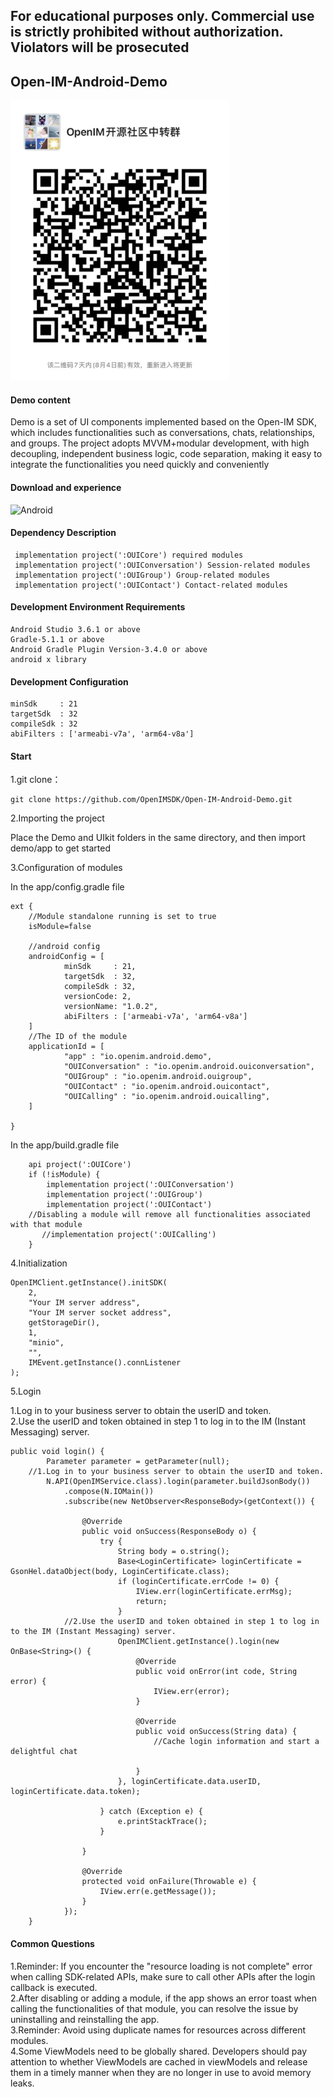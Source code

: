 ## For educational purposes only. Commercial use is strictly prohibited without authorization. Violators will be prosecuted
## Open-IM-Android-Demo
<img src="https://github.com/OpenIMSDK/OpenIM-Docs/blob/main/docs/images/WechatIMG20.jpeg" alt="image" style="width: 350px; " />

#### Demo content
Demo is a set of UI components implemented based on the Open-IM SDK, which includes functionalities such as conversations, chats, relationships, and groups. The project adopts MVVM+modular development, with high decoupling, independent business logic, code separation, making it easy to integrate the functionalities you need quickly and conveniently
#### Download and experience

![Android](https://www.pgyer.com/app/qrcode/OpenIM-Android)

#### Dependency Description

```
 implementation project(':OUICore') required modules
 implementation project(':OUIConversation') Session-related modules
 implementation project(':OUIGroup') Group-related modules
 implementation project(':OUIContact') Contact-related modules
```
#### Development Environment Requirements
```
Android Studio 3.6.1 or above
Gradle-5.1.1 or above
Android Gradle Plugin Version-3.4.0 or above
android x library
```
#### Development Configuration
```
minSdk     : 21
targetSdk  : 32
compileSdk : 32
abiFilters : ['armeabi-v7a', 'arm64-v8a']
```
#### Start
1.git clone：
```
git clone https://github.com/OpenIMSDK/Open-IM-Android-Demo.git
```
2.Importing the project

Place the Demo and UIkit folders in the same directory, and then import demo/app to get started

3.Configuration of modules

In the app/config.gradle file
```
ext {
    //Module standalone running is set to true
    isModule=false

    //android config
    androidConfig = [
            minSdk     : 21,
            targetSdk  : 32,
            compileSdk : 32,
            versionCode: 2,
            versionName: "1.0.2",
            abiFilters : ['armeabi-v7a', 'arm64-v8a']
    ]
    //The ID of the module
    applicationId = [
            "app" : "io.openim.android.demo",
            "OUIConversation" : "io.openim.android.ouiconversation",
            "OUIGroup" : "io.openim.android.ouigroup",
            "OUIContact" : "io.openim.android.ouicontact",
            "OUICalling" : "io.openim.android.ouicalling",
    ]

}
```
In the app/build.gradle file
```
    api project(':OUICore')
    if (!isModule) {
        implementation project(':OUIConversation')
        implementation project(':OUIGroup')
        implementation project(':OUIContact')
	//Disabling a module will remove all functionalities associated with that module
       //implementation project(':OUICalling')
    }
```
4.Initialization
```
OpenIMClient.getInstance().initSDK(
    2,
    "Your IM server address",
    "Your IM server socket address",
    getStorageDir(),
    1,
    "minio",
    "",
    IMEvent.getInstance().connListener
);
```
5.Login
  
1.Log in to your business server to obtain the userID and token.  
2.Use the userID and token obtained in step 1 to log in to the IM (Instant Messaging) server.
```
public void login() {
        Parameter parameter = getParameter(null);
	//1.Log in to your business server to obtain the userID and token.
        N.API(OpenIMService.class).login(parameter.buildJsonBody())
            .compose(N.IOMain())
            .subscribe(new NetObserver<ResponseBody>(getContext()) {

                @Override
                public void onSuccess(ResponseBody o) {
                    try {
                        String body = o.string();
                        Base<LoginCertificate> loginCertificate = GsonHel.dataObject(body, LoginCertificate.class);
                        if (loginCertificate.errCode != 0) {
                            IView.err(loginCertificate.errMsg);
                            return;
                        }
			//2.Use the userID and token obtained in step 1 to log in to the IM (Instant Messaging) server.
                        OpenIMClient.getInstance().login(new OnBase<String>() {
                            @Override
                            public void onError(int code, String error) {
                                IView.err(error);
                            }

                            @Override
                            public void onSuccess(String data) {
                                //Cache login information and start a delightful chat
                   
                            }
                        }, loginCertificate.data.userID, loginCertificate.data.token);

                    } catch (Exception e) {
                        e.printStackTrace();
                    }

                }

                @Override
                protected void onFailure(Throwable e) {
                    IView.err(e.getMessage());
                }
            });
    }
```

#### Common Questions
1.Reminder: If you encounter the "resource loading is not complete" error when calling SDK-related APIs, make sure to call other APIs after the login callback is executed.   
2.After disabling or adding a module, if the app shows an error toast when calling the functionalities of that module, you can resolve the issue by uninstalling and reinstalling the app.  
3.Reminder: Avoid using duplicate names for resources across different modules.  
4.Some ViewModels need to be globally shared. Developers should pay attention to whether ViewModels are cached in viewModels and release them in a timely manner when they are no longer in use to avoid memory leaks.

